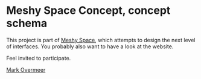 # Meshy Space Concept, concept schema

This project is part of [Meshy Space](https://meshy.space), which attempts to
design the next level of interfaces.  You probably also want to have a look
at the website.

Feel invited to participate.

   [Mark Overmeer](mailto:mark@overmeer.net)
   
